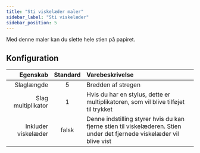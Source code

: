 ```yaml
---
title: "Sti viskelæder maler"
sidebar_label: "Sti viskelæder"
sidebar_position: 5
---
```



Med denne maler kan du slette hele stien på papiret.

## Konfiguration

|            Egenskab | Standard | Varebeskrivelse                                                                                                        |
| -------------------:|:--------:|:---------------------------------------------------------------------------------------------------------------------- |
|          Slaglængde |    5     | Bredden af stregen                                                                                                     |
|  Slag multiplikator |    1     | Hvis du har en stylus, dette er multiplikatoren, som vil blive tilføjet til trykket                                    |
| Inkluder viskelæder |  falsk   | Denne indstilling styrer hvis du kan fjerne stien til viskelæderen. Stien under det fjernede viskelæder vil blive vist |
